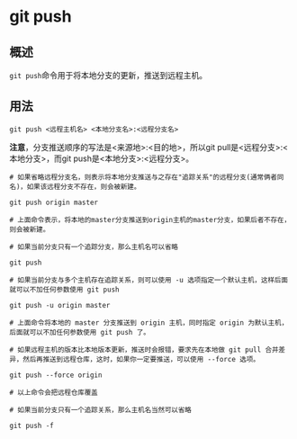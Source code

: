 # git push
## 概述
`git push`命令用于将本地分支的更新，推送到远程主机。
## 用法
```
git push <远程主机名> <本地分支名>:<远程分支名>
```
**注意**，分支推送顺序的写法是<来源地>:<目的地>，所以git pull是<远程分支>:<本地分支>，而git push是<本地分支>:<远程分支>。

```
# 如果省略远程分支名，则表示将本地分支推送与之存在"追踪关系"的远程分支(通常俩者同名)，如果该远程分支不存在，则会被新建。

git push origin master

# 上面命令表示，将本地的master分支推送到origin主机的master分支，如果后者不存在，则会被新建。
```
```
# 如果当前分支只有一个追踪分支，那么主机名可以省略

git push
```
```
# 如果当前分支与多个主机存在追踪关系，则可以使用 -u 选项指定一个默认主机，这样后面就可以不加任何参数使用 git push

git push -u origin master

# 上面命令将本地的 master 分支推送到 origin 主机，同时指定 origin 为默认主机，后面就可以不加任何参数使用 git push 了。
```
```
# 如果远程主机的版本比本地版本更新，推送时会报错，要求先在本地做 git pull 合并差异，然后再推送到远程仓库，这时，如果你一定要推送，可以使用 --force 选项。

git push --force origin

# 以上命令会把远程仓库覆盖

# 如果当前分支只有一个追踪关系，那么主机名当然可以省略

git push -f
```


